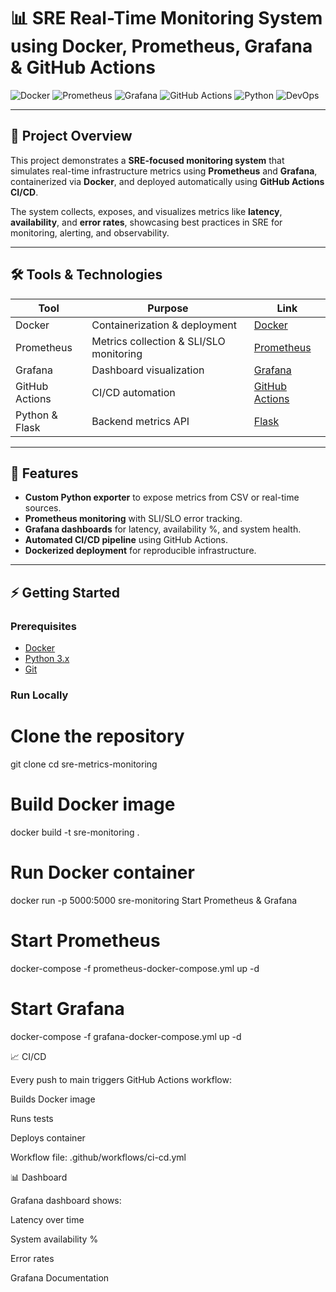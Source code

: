 # 📊 SRE Real-Time Monitoring System using Docker, Prometheus, Grafana & GitHub Actions

![Docker](https://img.shields.io/badge/Docker-Containerization-blue?logo=docker)
![Prometheus](https://img.shields.io/badge/Prometheus-Monitoring-orange?logo=prometheus)
![Grafana](https://img.shields.io/badge/Grafana-Visualization-yellow?logo=grafana)
![GitHub Actions](https://img.shields.io/badge/GitHub%20Actions-CI/CD-green?logo=githubactions)
![Python](https://img.shields.io/badge/Python-Flask-app-blue?logo=python)
![DevOps](https://img.shields.io/badge/DevOps-Practices-informational?logo=dev.to)

---

## 📌 Project Overview

This project demonstrates a **SRE-focused monitoring system** that simulates real-time infrastructure metrics using **Prometheus** and **Grafana**, containerized via **Docker**, and deployed automatically using **GitHub Actions CI/CD**.  

The system collects, exposes, and visualizes metrics like **latency**, **availability**, and **error rates**, showcasing best practices in SRE for monitoring, alerting, and observability.

---

## 🛠️ Tools & Technologies

| Tool | Purpose | Link |
|------|---------|------|
| Docker | Containerization & deployment | [Docker](https://www.docker.com/) |
| Prometheus | Metrics collection & SLI/SLO monitoring | [Prometheus](https://prometheus.io/) |
| Grafana | Dashboard visualization | [Grafana](https://grafana.com/) |
| GitHub Actions | CI/CD automation | [GitHub Actions](https://github.com/features/actions) |
| Python & Flask | Backend metrics API | [Flask](https://flask.palletsprojects.com/) |

---

## 🚀 Features

- **Custom Python exporter** to expose metrics from CSV or real-time sources.
- **Prometheus monitoring** with SLI/SLO error tracking.
- **Grafana dashboards** for latency, availability %, and system health.
- **Automated CI/CD pipeline** using GitHub Actions.
- **Dockerized deployment** for reproducible infrastructure.

---

## ⚡ Getting Started

### Prerequisites

- [Docker](https://www.docker.com/get-started)
- [Python 3.x](https://www.python.org/downloads/)
- [Git](https://git-scm.com/)

### Run Locally


# Clone the repository
git clone <your-repo-link>
cd sre-metrics-monitoring

# Build Docker image
docker build -t sre-monitoring .

# Run Docker container
docker run -p 5000:5000 sre-monitoring
Start Prometheus & Grafana
# Start Prometheus
docker-compose -f prometheus-docker-compose.yml up -d

# Start Grafana
docker-compose -f grafana-docker-compose.yml up -d

📈 CI/CD

Every push to main triggers GitHub Actions workflow:

Builds Docker image

Runs tests

Deploys container

Workflow file: .github/workflows/ci-cd.yml

📊 Dashboard

Grafana dashboard shows:

Latency over time

System availability %

Error rates

Grafana Documentation